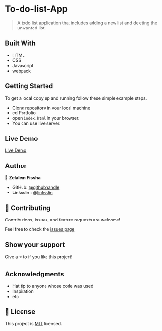 # To-do-list-App

> A todo list application that includes adding a new list and deleting the unwanted list. 


## Built With

- HTML
- CSS 
- Javascript
- webpack

## Getting Started

To get a local copy up and running follow these simple example steps.

- Clone repository in your local machine 
- cd Portfolio
- open `index.html` in your browser.
- You can use live server.

## Live Demo

 [Live Demo](https://zelalem1222.github.io/To-do-list-App/)

## Author

 👤 **Zelalem Fissha**

- GitHub: [@githubhandle](https://github.com/zelalem1222)
- Linkedin : [@linkedin](https://www.linkedin.com/in/zelalem-fissha-52b093231/)

## 🤝 Contributing

Contributions, issues, and feature requests are welcome!

Feel free to check the [issues page](https://github.com/Zelalem1222/To-do-list-App-/issues)

## Show your support

Give a ⭐️ to if you like this project!


## Acknowledgments

- Hat tip to anyone whose code was used
- Inspiration
- etc

## 📝 License

This project is [MIT](./MIT.md) licensed.


